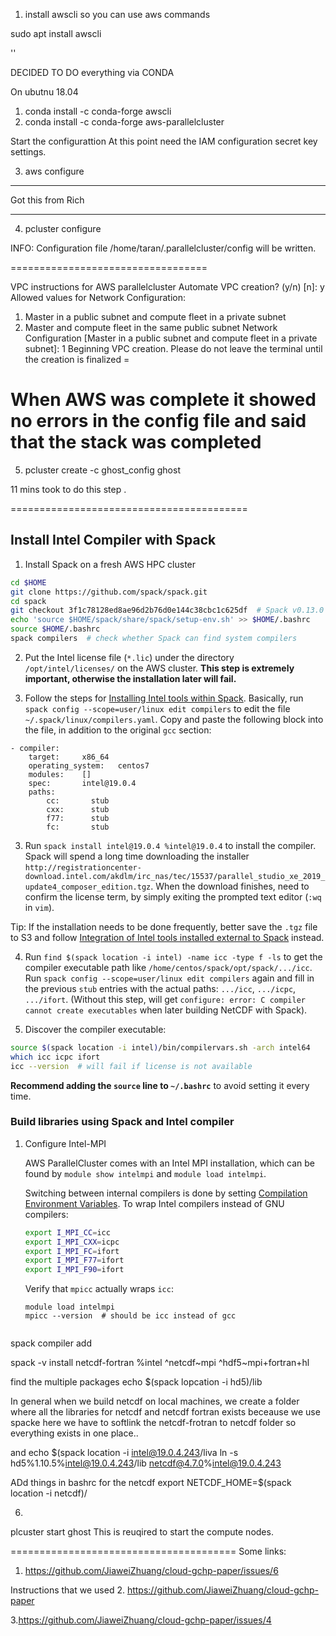 1. install awscli so you can use aws commands 

sudo apt install awscli

''

DECIDED TO DO everything via CONDA 

On ubutnu 18.04 

1. conda install -c conda-forge awscli
2. conda install -c conda-forge aws-parallelcluster


Start the configurattion 
At this point need the IAM configuration secret key settings. 


3. aws configure
-------
Got this from Rich

---------------

4. pcluster configure

INFO: Configuration file /home/taran/.parallelcluster/config will be written.

==================================

VPC instructions for AWS parallelcluster
Automate VPC creation? (y/n) [n]: y
Allowed values for Network Configuration:
1. Master in a public subnet and compute fleet in a private subnet
2. Master and compute fleet in the same public subnet
Network Configuration [Master in a public subnet and compute fleet in a private subnet]: 1
Beginning VPC creation. Please do not leave the terminal until the creation is finalized
=

When AWS was complete it showed no errors in the config file and 
said that the stack was completed
==============================================================================

5. pcluster create -c ghost_config ghost

11 mins took to do this step . 

=========================================




## Install Intel Compiler with Spack

1. Install Spack on a fresh AWS HPC cluster

```bash
cd $HOME
git clone https://github.com/spack/spack.git
cd spack
git checkout 3f1c78128ed8ae96d2b76d0e144c38cbc1c625df  # Spack v0.13.0 release in Oct 26 2019 broke some previous commands. Freeze it to ~Sep 2019.
echo 'source $HOME/spack/share/spack/setup-env.sh' >> $HOME/.bashrc
source $HOME/.bashrc
spack compilers  # check whether Spack can find system compilers
```

2. Put the Intel license file (`*.lic`) under the directory `/opt/intel/licenses/` on the AWS cluster. **This step is extremely important, otherwise the installation later will fail.**

3. Follow the steps for [Installing Intel tools within Spack](https://spack.readthedocs.io/en/latest/build_systems/intelpackage.html#installing-intel-tools-within-spack). Basically, run `spack config --scope=user/linux edit compilers` to edit the file `~/.spack/linux/compilers.yaml`. Copy and paste the following block into the file, in addition to the original `gcc` section:

```
- compiler:
    target:     x86_64
    operating_system:   centos7
    modules:    []
    spec:       intel@19.0.4
    paths:
        cc:       stub
        cxx:      stub
        f77:      stub
        fc:       stub
```

3. Run `spack install intel@19.0.4 %intel@19.0.4` to install the compiler. Spack will spend a long time downloading the installer `http://registrationcenter-download.intel.com/akdlm/irc_nas/tec/15537/parallel_studio_xe_2019_update4_composer_edition.tgz`. When the download finishes, need to confirm the license term, by simply exiting the prompted text editor (`:wq` in `vim`).

Tip: If the installation needs to be done frequently, better save the `.tgz` file to S3 and follow [Integration of Intel tools installed external to Spack](https://spack.readthedocs.io/en/latest/build_systems/intelpackage.html#integration-of-intel-tools-installed-external-to-spack) instead.

4. Run `find $(spack location -i intel) -name icc -type f -ls` to get the compiler executable path like `/home/centos/spack/opt/spack/.../icc`. Run `spack config --scope=user/linux edit compilers` again and fill in the previous `stub` entries with the actual paths: `.../icc`, `.../icpc`, `.../ifort`. (Without this step, will get `configure: error: C compiler cannot create executables` when later building NetCDF with Spack).

5. Discover the compiler executable:

```bash
source $(spack location -i intel)/bin/compilervars.sh -arch intel64
which icc icpc ifort
icc --version  # will fail if license is not available
```

**Recommend adding the `source` line to `~/.bashrc`** to avoid setting it every time.

### Build libraries using Spack and Intel compiler

1. Configure Intel-MPI

   AWS ParallelCluster comes with an Intel MPI installation, which can be found by `module show intelmpi` and `module load intelmpi`.

   Switching between internal compilers is done by setting [Compilation Environment Variables](https://software.intel.com/en-us/mpi-developer-reference-windows-compilation-environment-variables). To wrap Intel compilers instead of GNU compilers:

	```bash
	export I_MPI_CC=icc
	export I_MPI_CXX=icpc
	export I_MPI_FC=ifort
	export I_MPI_F77=ifort
	export I_MPI_F90=ifort
	```

	Verify that `mpicc` actually wraps `icc`:
	```
	module load intelmpi
	mpicc --version  # should be icc instead of gcc


 spack compiler add
 

spack -v install netcdf-fortran %intel ^netcdf~mpi ^hdf5~mpi+fortran+hl


find the multiple packages 
echo $(spack lopcation -i hd5)/lib 


In general when we build netcdf on local machines, we create a folder where all the libraries
for netcdf and netcdf fortran exists
beceause we use spacke here we have to softlink the netcdf-frotran to netcdf folder so everything exists in one place..



and echo $(spack location -i intel@19.0.4.243/liva
ln -s hd5%1.10.5%intel@19.0.4.243/lib netcdf@4.7.0%intel@19.0.4.243


ADd things in bashrc for the netcdf
export NETCDF_HOME=$(spack location -i netcdf)/


6. 
plcuster start ghost 
This is reuqired to start the compute nodes. 





=======================================
Some links: 
1. https://github.com/JiaweiZhuang/cloud-gchp-paper/issues/6

Instructions that we used 
2. https://github.com/JiaweiZhuang/cloud-gchp-paper

3.https://github.com/JiaweiZhuang/cloud-gchp-paper/issues/4

